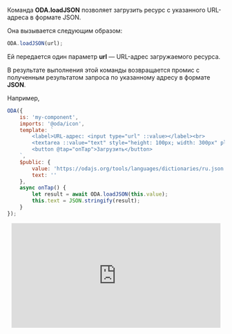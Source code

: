 Команда **ODA.loadJSON** позволяет загрузить ресурс с указанного URL-адреса в формате JSON.

Она вызывается следующим образом:

```javascript
ODA.loadJSON(url);
```

Ей передается один параметр **url** — URL-адрес загружаемого ресурса.

В результате выполнения этой команды возвращается промис с полученным результатом запроса по указанному адресу в формате **JSON**.

Например,

```javascript run_edit_[my-component.js]_h=100_
ODA({
    is: 'my-component',
    imports: '@oda/icon',
    template: `
        <label>URL-адрес: <input type="url" ::value></label><br>
        <textarea ::value="text" style="height: 100px; width: 300px" placeholder="Результат запроса"></textarea><br>
        <button @tap="onTap">Загрузить</button>
    `,
    $public: {
        value: 'https://odajs.org/tools/languages/dictionaries/ru.json',
        text: ''
    },
    async onTap() {
        let result = await ODA.loadJSON(this.value);
        this.text = JSON.stringify(result);
    }
});
```

<div style="position:relative;padding-bottom:48%; margin:10px">
    <iframe src="https://www.youtube.com/embed/ieQBxpYWCpI?start=0" frameborder="0" allow="accelerometer; autoplay; encrypted-media; gyroscope; picture-in-picture" allowfullscreen
    	style="position:absolute;width:100%;height:100%;"></iframe>
</div>
